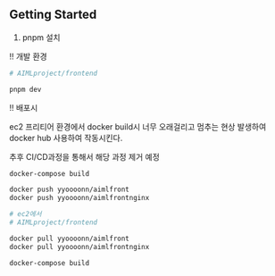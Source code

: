 ## Getting Started

1. pnpm 설치

!! 개발 환경

```bash
# AIMLproject/frontend

pnpm dev
```

!! 배포시

ec2 프리티어 환경에서 docker build시 너무 오래걸리고 멈추는 현상 발생하여
docker hub 사용하여 작동시킨다.

추후 CI/CD과정을 통해서 해당 과정 제거 예정

```bash
docker-compose build

docker push yyoooonn/aimlfront
docker push yyoooonn/aimlfrontnginx
```

```bash
# ec2에서
# AIMLproject/frontend

docker pull yyoooonn/aimlfront
docker pull yyoooonn/aimlfrontnginx

docker-compose build
```
